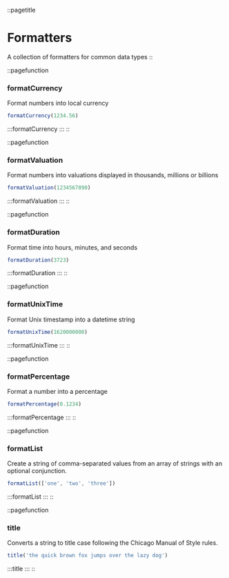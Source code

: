 ::pagetitle
# Formatters
A collection of formatters for common data types
::

::pagefunction
### formatCurrency
Format numbers into local currency
```js [js]
formatCurrency(1234.56)
```
:::formatCurrency
:::
::

::pagefunction
### formatValuation
Format numbers into valuations displayed in thousands, millions or billions
```js [js]
formatValuation(1234567890)
```
:::formatValuation
:::
::

::pagefunction
### formatDuration
Format time into hours, minutes, and seconds
```js [js]
formatDuration(3723)
```
:::formatDuration
:::
::

::pagefunction
### formatUnixTime
Format Unix timestamp into a datetime string
```js [js]
formatUnixTime(1620000000)
```
:::formatUnixTime
:::
::

::pagefunction
### formatPercentage
Format a number into a percentage
```js [js]
formatPercentage(0.1234)
```
:::formatPercentage
:::
::

::pagefunction
### formatList
Create a string of comma-separated values from an array of strings with an optional conjunction.
```js [js]
formatList(['one', 'two', 'three'])
```
:::formatList
:::
::

::pagefunction
### title
Converts a string to title case following the Chicago Manual of Style rules.
```js [js]
title('the quick brown fox jumps over the lazy dog')
```
:::title
:::
::

